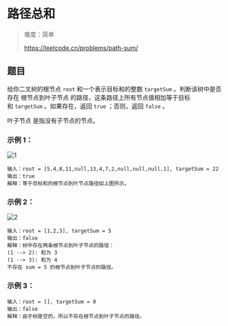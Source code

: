 # 路径总和

> 难度：简单
>
> https://leetcode.cn/problems/path-sum/

## 题目

给你二叉树的根节点 `root` 和一个表示目标和的整数 `targetSum` 。判断该树中是否存在 根节点到叶子节点 的路径，这条路径上所有节点值相加等于目标和 `targetSum` 。如果存在，返回 `true` ；否则，返回 `false` 。

叶子节点 是指没有子节点的节点。


### 示例 1：

![1](https://github.com/WangYang-Rex/leet-code/assets/7553998/5b085a2f-f484-48fc-9245-3a657cc84067)

```
输入：root = [5,4,8,11,null,13,4,7,2,null,null,null,1], targetSum = 22
输出：true
解释：等于目标和的根节点到叶节点路径如上图所示。
```

### 示例 2：

![2](https://github.com/WangYang-Rex/leet-code/assets/7553998/c77d9c3c-f032-488b-bb30-e52bff5cd590)

```
输入：root = [1,2,3], targetSum = 5
输出：false
解释：树中存在两条根节点到叶子节点的路径：
(1 --> 2): 和为 3
(1 --> 3): 和为 4
不存在 sum = 5 的根节点到叶子节点的路径。
```

### 示例 3：

```
输入：root = [], targetSum = 0
输出：false
解释：由于树是空的，所以不存在根节点到叶子节点的路径。
```